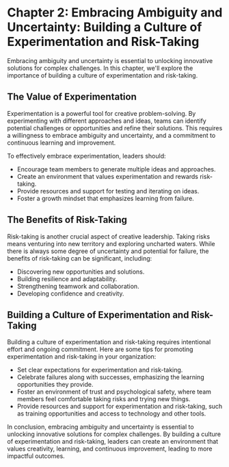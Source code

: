 Chapter 2: Embracing Ambiguity and Uncertainty: Building a Culture of Experimentation and Risk-Taking
=====================================================================================================

Embracing ambiguity and uncertainty is essential to unlocking innovative solutions for complex challenges. In this chapter, we'll explore the importance of building a culture of experimentation and risk-taking.

The Value of Experimentation
----------------------------

Experimentation is a powerful tool for creative problem-solving. By experimenting with different approaches and ideas, teams can identify potential challenges or opportunities and refine their solutions. This requires a willingness to embrace ambiguity and uncertainty, and a commitment to continuous learning and improvement.

To effectively embrace experimentation, leaders should:

* Encourage team members to generate multiple ideas and approaches.
* Create an environment that values experimentation and rewards risk-taking.
* Provide resources and support for testing and iterating on ideas.
* Foster a growth mindset that emphasizes learning from failure.

The Benefits of Risk-Taking
---------------------------

Risk-taking is another crucial aspect of creative leadership. Taking risks means venturing into new territory and exploring uncharted waters. While there is always some degree of uncertainty and potential for failure, the benefits of risk-taking can be significant, including:

* Discovering new opportunities and solutions.
* Building resilience and adaptability.
* Strengthening teamwork and collaboration.
* Developing confidence and creativity.

Building a Culture of Experimentation and Risk-Taking
-----------------------------------------------------

Building a culture of experimentation and risk-taking requires intentional effort and ongoing commitment. Here are some tips for promoting experimentation and risk-taking in your organization:

* Set clear expectations for experimentation and risk-taking.
* Celebrate failures along with successes, emphasizing the learning opportunities they provide.
* Foster an environment of trust and psychological safety, where team members feel comfortable taking risks and trying new things.
* Provide resources and support for experimentation and risk-taking, such as training opportunities and access to technology and other tools.

In conclusion, embracing ambiguity and uncertainty is essential to unlocking innovative solutions for complex challenges. By building a culture of experimentation and risk-taking, leaders can create an environment that values creativity, learning, and continuous improvement, leading to more impactful outcomes.
